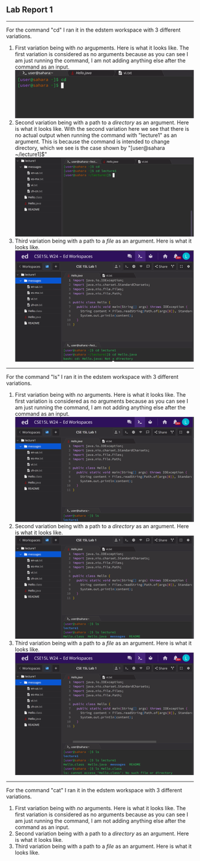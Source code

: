 ## Lab Report 1
---
For the command "cd" I ran it in the edstem workspace with 3 different variations. 
1. First variation being with *no* argupments. Here is what it looks like. The first variation is considered as no arguments because as you can see I am just running the command, I am not adding anything else after the command as an input.
![Image](cd_no_arguments.png)
2. Second variation being with a path to a *directory* as an argument. Here is what it looks like. With the second variation here we see that there is no actual output when running the command with "lecture1" as an argument. This is because the command is intended to change directory, which we see is the case shown by "[user@sahara ~/lecture1]$"
![Image](cd_directory_argument.png)
3. Third variation being with a path to a *file* as an argument. Here is what it looks like.
![Image](cd_file_argument.png)
---
For the command "ls" I ran it in the edstem workspace with 3 different variations.
1. First variation being with *no* arguments. Here is what it looks like. The first variation is considered as no arguments because as you can see I am just running the command, I am not adding anything else after the command as an input.
![Image](ls_no_argument.png)
2. Second variation being with a path to a *directory* as an argument. Here is what it looks like.
![Image](ls_directory_argument.png)
3. Third variation being with a path to a *file* as an argument. Here is what it looks like.
![Image](ls_file_argument.png)
---
For the command "cat" I ran it in the edstem workspace with 3 different variations.
1. First variation being with *no* arguments. Here is what it looks like. The first variation is considered as no arguments because as you can see I am just running the command, I am not adding anything else after the command as an input.
2. Second variation being with a path to a *directory* as an argument. Here is what it looks like.
3. Third variation being with a path to a *file* as an argument. Here is what it looks like.
